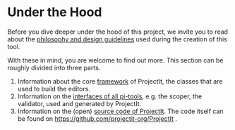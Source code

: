 # Under the Hood

Before you dive deeper under the hood of this project, we invite you to read about the
[philosophy and design guidelines](/010_Intro/020_Our_Philosophy) used during the creation of this tool.

With these in mind, you are welcome to find out more. This section can be roughly divided into three parts.

1. Information about the core [framework](/060_Under_the_Hood/010_The_Editor_Framework) of ProjectIt, the classes that
   are used to build the editors.
2. Information on the [interfaces of all pi-tools](/060_Under_the_Hood/020_The_PiTool_Interfaces), e.g. the scoper, the validator,
   used and generated by ProjectIt.
3. Information on the (open) [source code of ProjectIt](/060_Under_the_Hood/030_Source_Code_Documentation). The code itself can 
   be found on <a href="https://github.com/projectit-org/ProjectIt" target="_blank">https://github.com/projectit-org/ProjectIt </a>.
